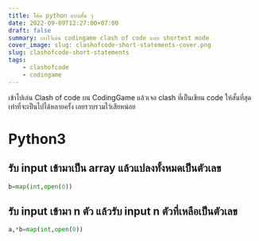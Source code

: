 ```yaml
---
title: โค้ด python แบบสั้น ๆ
date: 2022-09-09T12:27:00+07:00
draft: false
summary: เอาไว้เล่น codingame clash of code แบบ shortest mode
cover_image: slug: clashofcode-short-statements-cover.png
slug: clashofcode-short-statements
tags:
    - clashofcode
    - codingame
---
```


เข้าไปเล่น Clash of code บน CodingGame แล้วเจอ clash ที่เป็นเขียน code ให้สั้นที่สุดเท่าที่จะเป็นไปได้หลายครั้ง เลยรวบรวมไว้เสียหน่อย

# Python3

## รับ input เข้ามาเป็น array แล้วแปลงทั้งหมดเป็นตัวเลข

```python
b=map(int,open(0))
```

## รับ input เข้ามา n ตัว แล้วรับ input n ตัวที่เหลือเป็นตัวเลข

```python
a,*b=map(int,open(0))
```